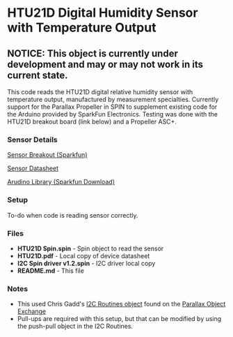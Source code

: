 # HTU21D Digital Humidity Sensor with Temperature Output


## NOTICE: This object is currently under development and may or may not work in its current state.

This code reads the HTU21D digital relative humidity sensor with temperature
output, manufactured by measurement specialties. Currently
support for the Parallax Propeller in SPIN to supplement existing code
for the Arduino provided by SparkFun Electronics. Testing was done with
the HTU21D breakout board (link below) and a Propeller ASC+.

### Sensor Details
[Sensor Breakout (Sparkfun)](https://www.sparkfun.com/products/12064)

[Sensor Datasheet](https://github.com/jrleeman/HTU21D/blob/master/HTU21D.pdf?raw=true)

[Arudino Library (Sparkfun Download)](http://dlnmh9ip6v2uc.cloudfront.net/datasheets/BreakoutBoards/HTU21DLibrary.zip)

### Setup
To-do when code is reading sensor correctly.

### Files
* **HTU21D Spin.spin** - Spin object to read the sensor
* **HTU21D.pdf** - Local copy of device datasheet
* **I2C Spin driver v1.2.spin** - I2C driver local copy
* **README.md** - This file

### Notes
* This used Chris Gadd's [I2C Routines object](http://obex.parallax.com/object/700) found on the [Parallax Object Exchange](http://obex.parallax.com/)
* Pull-ups are required with this setup, but that can be modified by using the
  push-pull object in the I2C Routines.

